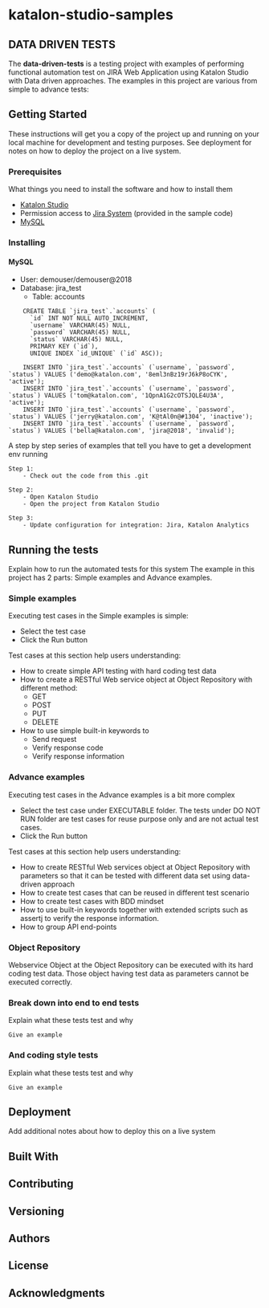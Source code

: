 # katalon-studio-samples
## DATA DRIVEN TESTS
The **data-driven-tests** is a testing project with examples of performing functional automation test on JIRA Web Application using Katalon Studio with Data driven approaches. The examples in this project are various from simple to advance tests:

## Getting Started

These instructions will get you a copy of the project up and running on your local machine for development and testing purposes. See deployment for notes on how to deploy the project on a live system.

### Prerequisites

What things you need to install the software and how to install them

- [Katalon Studio](https://www.katalon.com/)
- Permission access to [Jira System](https://katalon.atlassian.net) (provided in the sample code)
- [MySQL](https://dev.mysql.com/)


### Installing
#### MySQL
- User: demouser/demouser@2018
- Database: jira_test
	- Table: accounts
```
	CREATE TABLE `jira_test`.`accounts` (
	  `id` INT NOT NULL AUTO_INCREMENT,
	  `username` VARCHAR(45) NULL,
	  `password` VARCHAR(45) NULL,
	  `status` VARCHAR(45) NULL,
	  PRIMARY KEY (`id`),
	  UNIQUE INDEX `id_UNIQUE` (`id` ASC));
	  
	INSERT INTO `jira_test`.`accounts` (`username`, `password`, `status`) VALUES ('demo@katalon.com', '8eml3nBz19rJ6kP8oCYK', 'active');
	INSERT INTO `jira_test`.`accounts` (`username`, `password`, `status`) VALUES ('tom@katalon.com', '1QpnA1G2cOTSJQLE4U3A', 'active');
	INSERT INTO `jira_test`.`accounts` (`username`, `password`, `status`) VALUES ('jerry@katalon.com', 'K@tAl0n@#1304', 'inactive');
	INSERT INTO `jira_test`.`accounts` (`username`, `password`, `status`) VALUES ('bella@katalon.com', 'jira@2018', 'invalid');

```

A step by step series of examples that tell you have to get a development env running

```
Step 1:
	- Check out the code from this .git

Step 2:
	- Open Katalon Studio
	- Open the project from Katalon Studio

Step 3:
	- Update configuration for integration: Jira, Katalon Analytics
```

## Running the tests

Explain how to run the automated tests for this system
The example in this project has 2 parts: Simple examples and Advance examples.

### Simple examples
Executing test cases in the Simple examples is simple:
- Select the test case
- Click the Run button

Test cases at this section help users understanding:
- How to create simple API testing with hard coding test data
- How to create a RESTful Web service object at Object Repository with different method: 
  - GET
  - POST
  - PUT
  - DELETE
- How to use simple built-in keywords to 
  - Send request
  - Verify response code
  - Verify response information


### Advance examples
Executing test cases in the Advance examples is a bit more complex
- Select the test case under EXECUTABLE folder. The tests under DO NOT RUN folder are test cases for reuse purpose only and are not actual test cases.
- Click the Run button

Test cases at this section help users understanding:
- How to create RESTful Web services object at Object Repository with parameters so that it can be tested with different data set using data-driven approach
- How to create test cases that can be reused in different test scenario
- How to create test cases with BDD mindset
- How to use built-in keywords together with extended scripts such as assertj to verify the response information.
- How to group API end-points

### Object Repository
Webservice Object at the Object Repository can be executed with its hard coding test data. Those object having test data as parameters cannot be executed correctly.

### Break down into end to end tests

Explain what these tests test and why

```
Give an example
```

### And coding style tests

Explain what these tests test and why

```
Give an example
```

## Deployment

Add additional notes about how to deploy this on a live system

## Built With

## Contributing

## Versioning

## Authors

## License

## Acknowledgments
